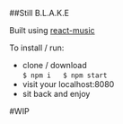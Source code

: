 ##Still B.L.A.K.E  

Built using [react-music](https://github.com/FormidableLabs/react-music)  

To install / run:  

  * clone / download  
  `$ npm i  
  $ npm start`
  * visit your localhost:8080
  * sit back and enjoy

#WIP
